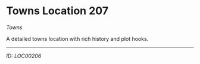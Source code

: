 # Towns Location 207

*Towns*

A detailed towns location with rich history and plot hooks.

---
*ID: LOC00206*